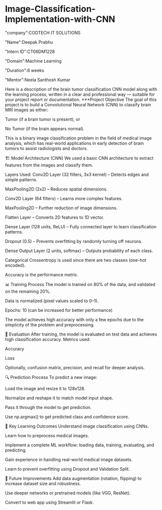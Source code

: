 # Image-Classification-Implementation-with-CNN

"company":CODTECH IT SOLUTIONS

"Name":Deepak Prabhu

"Intern ID":CT06DM1228

"Domain":Machine Learning

"Duration":6 weeks

"Mentor":Neela Santhosh Kumar


Here is a description of the brain tumor classification CNN model along with the learning process, written in a clear and professional way — suitable for your project report or documentation.
               ***Project Objective
The goal of this project is to build a Convolutional Neural Network (CNN) to classify brain MRI images as either:

Tumor (if a brain tumor is present), or

No Tumor (if the brain appears normal).

This is a binary image classification problem in the field of medical image analysis, which has real-world applications in early detection of brain tumors to assist radiologists and doctors.


🏗️ Model Architecture (CNN)
We used a basic CNN architecture to extract features from the images and classify them.

Layers Used:
Conv2D Layer (32 filters, 3x3 kernel) – Detects edges and simple patterns.

MaxPooling2D (2x2) – Reduces spatial dimensions.

Conv2D Layer (64 filters) – Learns more complex features.

MaxPooling2D – Further reduction of image dimensions.

Flatten Layer – Converts 2D features to 1D vector.

Dense Layer (128 units, ReLU) – Fully connected layer to learn classification patterns.

Dropout (0.5) – Prevents overfitting by randomly turning off neurons.

Dense Output Layer (2 units, softmax) – Outputs probability of each class.


Categorical Crossentropy is used since there are two classes (one-hot encoded).

Accuracy is the performance metric.

📊 Training Process
The model is trained on 80% of the data, and validated on the remaining 20%.

Data is normalized (pixel values scaled to 0–1).

Epochs: 10 (can be increased for better performance)

The model achieves high accuracy with only a few epochs due to the simplicity of the problem and preprocessing.

🧪 Evaluation
After training, the model is evaluated on test data and achieves high classification accuracy. Metrics used:

Accuracy

Loss

Optionally, confusion matrix, precision, and recall for deeper analysis.

🔍 Prediction Process
To predict a new image:

Load the image and resize it to 128x128.

Normalize and reshape it to match model input shape.

Pass it through the model to get prediction.

Use np.argmax() to get predicted class and confidence score.

📌 Key Learning Outcomes
Understand image classification using CNNs.

Learn how to preprocess medical images.

Implement a complete ML workflow: loading data, training, evaluating, and predicting.

Gain experience in handling real-world medical image datasets.

Learn to prevent overfitting using Dropout and Validation Split.

🚀 Future Improvements
Add data augmentation (rotation, flipping) to increase dataset size and robustness.

Use deeper networks or pretrained models (like VGG, ResNet).

Convert to web app using Streamlit or Flask.
















